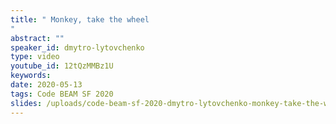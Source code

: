 ```yaml
---
title: " Monkey, take the wheel
"
abstract: ""
speaker_id: dmytro-lytovchenko
type: video
youtube_id: 12tQzMMBz1U
keywords: 
date: 2020-05-13
tags: Code BEAM SF 2020
slides: /uploads/code-beam-sf-2020-dmytro-lytovchenko-monkey-take-the-wheel.pdf
---
```


